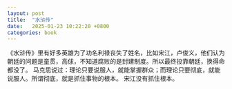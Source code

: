 ```yaml
---
layout: post
title:  "水浒传"
date:   2025-01-23 10:22:20 +0800
categories: book
---
```

《水浒传》里有好多英雄为了功名利禄丧失了姓名，比如宋江，卢俊义，他们认为朝廷的问题是童贯，高俅，不知道腐败的是封建制度。所以最终投靠朝廷，换得命都没了。
马克思说过：理论只要说服人，就能掌握群众；而理论只要彻底，就能说服人。所谓彻底，就是抓住事物的根本。
宋江没有抓住根本。





